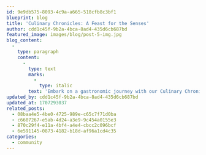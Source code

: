 ```yaml
---
id: 9e9db575-8093-4c9a-a665-518cfb8c3bf1
blueprint: blog
title: 'Culinary Chronicles: A Feast for the Senses'
author: cdd1c45f-9b2a-4bca-8ad4-435d6cb687bd
featured_image: images/blog/post-5-img.jpg
blog_content:
  -
    type: paragraph
    content:
      -
        type: text
        marks:
          -
            type: italic
        text: 'Embark on a gastronomic journey with our Culinary Chronicles. Explore diverse cuisines, savor mouth-watering recipes, and gain insights into the art of cooking. Get ready for a feast that will tantalize your taste buds and ignite your passion for all things delicious.'
updated_by: cdd1c45f-9b2a-4bca-8ad4-435d6cb687bd
updated_at: 1707293037
related_posts:
  - 08baa4e5-4be0-4725-989e-c65c7f71d0ba
  - c6607267-e5ab-4d24-a3e9-9c454a0155e3
  - 870c29f4-e11a-4bf4-a4e4-cbcc2c096bcf
  - 6e591145-0873-4182-b18d-af96a1cd4c35
categories:
  - community
---
```

